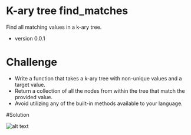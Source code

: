 # K-ary tree find_matches
Find all matching values in a k-ary tree.

* version 0.0.1

# Challenge

 * Write a function that takes a k-ary tree with non-unique values and a target value.
 * Return a collection of all the nodes from within the tree that match the provided value.
 * Avoid utilizing any of the built-in methods available to your language.

 #Solution

 ![alt text](/Users/stevenstarwalt/codefellows/401/data-structures-and-algorithms/assets/find_matches.jpg)